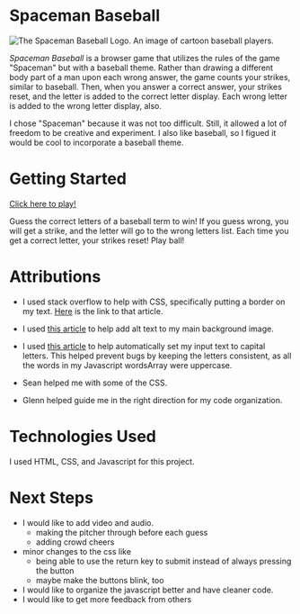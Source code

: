 # Spaceman Baseball
![The Spaceman Baseball Logo. An image of cartoon baseball players.](https://external-content.duckduckgo.com/iu/?u=https%3A%2F%2Fvignette.wikia.nocookie.net%2Fsouthpark%2Fimages%2F7%2F79%2FBaseball-team.png%2Frevision%2Flatest%3Fcb%3D20170925120309&f=1&nofb=1&ipt=99a5646084b31c6e2b54a94ca1c4cc71ae5c9eb8a6f9b9266a2f63c3710f87cd&ipo=images)

*Spaceman Baseball* is a browser game that utilizes the rules of the game "Spaceman" but with a baseball theme. Rather than drawing a different body part of a man upon each wrong answer, the game counts your strikes, similar to baseball. Then, when you answer a correct answer, your strikes reset, and the letter is added to the correct letter display. Each wrong letter is added to the wrong letter display, also.

I chose "Spaceman"  because it was not too difficult. Still, it allowed a lot of freedom to be creative and experiment. I also like baseball, so I figued it would be cool to incorporate a baseball theme.

# Getting Started
[<u>Click here to play!</u>](https://rsherm19.github.io/spaceman-baseball/)

Guess the correct letters of a baseball term to win! If you guess wrong, you will get a strike, and the letter will go to the wrong letters list. Each time you get a correct letter, your strikes reset! Play ball!

# Attributions

* I used stack overflow to help with CSS, specifically putting a border on my text. [<u>Here</u>](https://stackoverflow.com/questions/2570972/css-font-border) is the link to that article.

* I used [<u>this article</u>](https://stackoverflow.com/questions/48913759/how-to-add-alt-text-to-background-images-making-background-images-accessible) to help add alt text to my main background image.

* I used [<u>this article</u>](https://stackoverflow.com/questions/11100041/how-do-you-automatically-set-text-box-to-uppercase) to help automatically set my input text to capital letters. This helped prevent bugs by keeping the letters consistent, as all the words in my Javascript wordsArray were uppercase.

* Sean helped me with some of the CSS.

* Glenn helped guide me in the right direction for my code organization. 

# Technologies Used

I used HTML, CSS, and Javascript for this project.

# Next Steps
* I would like to add video and audio. 
    * making the pitcher through before each guess
    * adding crowd cheers
* minor changes to the css like
    * being able to use the return key to submit instead of always pressing the button
    * maybe make the buttons blink, too
* I would like to organize the javascript better and have cleaner code.
* I would like to get more feedback from others